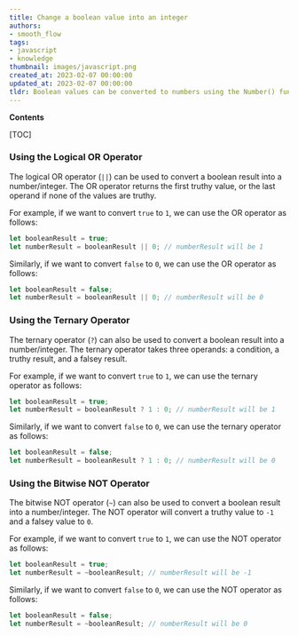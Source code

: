 ```yaml
---
title: Change a boolean value into an integer
authors:
- smooth_flow
tags:
- javascript
- knowledge
thumbnail: images/javascript.png
created_at: 2023-02-07 00:00:00
updated_at: 2023-02-07 00:00:00
tldr: Boolean values can be converted to numbers using the Number() function.
---
```


**Contents**

[TOC]

### Using the Logical OR Operator

The logical OR operator (`||`) can be used to convert a boolean result into a number/integer. The OR operator returns the first truthy value, or the last operand if none of the values are truthy.

For example, if we want to convert `true` to `1`, we can use the OR operator as follows:

```javascript
let booleanResult = true;
let numberResult = booleanResult || 0; // numberResult will be 1
```

Similarly, if we want to convert `false` to `0`, we can use the OR operator as follows:

```javascript
let booleanResult = false;
let numberResult = booleanResult || 0; // numberResult will be 0
```

### Using the Ternary Operator

The ternary operator (`?`) can also be used to convert a boolean result into a number/integer. The ternary operator takes three operands: a condition, a truthy result, and a falsey result.

For example, if we want to convert `true` to `1`, we can use the ternary operator as follows:

```javascript
let booleanResult = true;
let numberResult = booleanResult ? 1 : 0; // numberResult will be 1
```

Similarly, if we want to convert `false` to `0`, we can use the ternary operator as follows:

```javascript
let booleanResult = false;
let numberResult = booleanResult ? 1 : 0; // numberResult will be 0
```

### Using the Bitwise NOT Operator

The bitwise NOT operator (`~`) can also be used to convert a boolean result into a number/integer. The NOT operator will convert a truthy value to `-1` and a falsey value to `0`.

For example, if we want to convert `true` to `1`, we can use the NOT operator as follows:

```javascript
let booleanResult = true;
let numberResult = ~booleanResult; // numberResult will be -1
```

Similarly, if we want to convert `false` to `0`, we can use the NOT operator as follows:

```javascript
let booleanResult = false;
let numberResult = ~booleanResult; // numberResult will be 0
```
